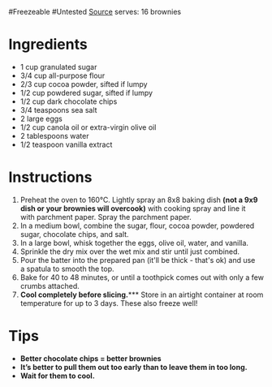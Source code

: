 #Freezeable
#Untested 
[Source](https://www.loveandlemons.com/brownies-recipe/)
serves: 16 brownies
# Ingredients
- 1 cup granulated sugar
- 3/4 cup all-purpose flour
- 2/3 cup cocoa powder, sifted if lumpy
- 1/2 cup powdered sugar, sifted if lumpy
- 1/2 cup dark chocolate chips
- 3/4 teaspoons sea salt
- 2 large eggs
- 1/2 cup canola oil or extra-virgin olive oil
- 2 tablespoons water
- 1/2 teaspoon vanilla extract

# Instructions
1. Preheat the oven to 160°C. Lightly spray an 8x8 baking dish **(not a 9x9 dish or your brownies will overcook)** with cooking spray and line it with parchment paper. Spray the parchment paper.
2.  In a medium bowl, combine the sugar, flour, cocoa powder, powdered sugar, chocolate chips, and salt.
3. In a large bowl, whisk together the eggs, olive oil, water, and vanilla.
4. Sprinkle the dry mix over the wet mix and stir until just combined.
5. Pour the batter into the prepared pan (it'll be thick - that's ok) and use a spatula to smooth the top. 
6. Bake for 40 to 48 minutes, or until a toothpick comes out with only a few crumbs attached. 
7. **Cool completely before slicing.***** Store in an airtight container at room temperature for up to 3 days. These also freeze well!

# Tips
- **Better chocolate chips = better brownies**
- **It’s better to pull them out too early than to leave them in too long.**
- **Wait for them to cool.**

